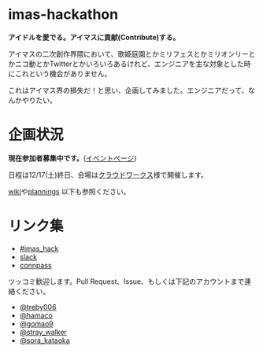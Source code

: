 imas-hackathon
===

**アイドルを愛でる。アイマスに貢献(Contribute)する。**

アイマスの二次創作界隈において、歌姫庭園とかミリフェスとかミリオンリーとかニコ動とかTwitterとかいろいろあるけれど、エンジニアを主な対象とした時にこれという機会がありません。

これはアイマス界の損失だ！と思い、企画してみました。エンジニアだって、なんかやりたい。

# 企画状況
**現在参加者募集中です。**([イベントページ](https://imas.connpass.com/event/40290/))

日程は12/17(土)終日、会場は[クラウドワークス](https://crowdworks.co.jp/company)様で開催します。

[wiki](https://github.com/imas/hackathon/wiki)や[plannings](https://github.com/imas/hackathon/tree/master/plannings) 以下も参照ください。

# リンク集

- [#imas_hack](https://twitter.com/search?f=tweets&q=%23imas_hack&src=typd)
- [slack](https://imas-hack.herokuapp.com/)
- [connpass](http://imas.connpass.com/)

ツッコミ歓迎します。Pull Request、Issue、もしくは下記のアカウントまで連絡ください。

- [@treby006](https://twitter.com/treby006)
- [@hamaco](https://twitter.com/hamaco)
- [@gomao9](https://twitter.com/gomao9)
- [@stray_walker](https://twitter.com/stray_walker)
- [@sora_kataoka](https://twitter.com/sora_kataoka)
